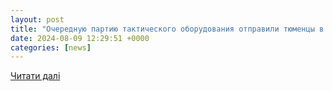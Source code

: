 ```yaml
---
layout: post
title: "Очередную партию тактического оборудования отправили тюменцы в зону СВО - Тюменская линия"
date: 2024-08-09 12:29:51 +0000
categories: [news]
---
```


[Читати далі](https://t-l.ru/366069.html)
